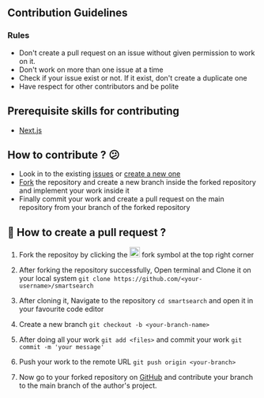 ## Contribution Guidelines

### Rules
- Don't create a pull request on an issue without given permission to work on it.
- Don't work on more than one issue at a time
- Check if your issue exist or not. If it exist, don't create a duplicate one
- Have respect for other contributors and be polite

## Prerequisite skills for contributing
- [Next.js](https://nextjs.org/)

## How to contribute ? 😕
- Look in to the existing [issues](https://github.com/Dun-sin/smartsearch/issues) or [create a new one](https://github.com/Dun-sin/smartsearch/issues/new/choose)
- [Fork](https://github.com/Dun-sin/smartsearch/fork) the repository and create a new branch inside the forked repository and implement your work inside it
- Finally commit your work and create a pull request on the main repository from your branch of the forked repository

## 🌟 How to create a pull request ?

1. Fork the repositoy by clicking the <img src="https://i.imgur.com/G4z1kEe.png" height="21" width="21"> fork symbol at the top right corner

2. After forking the repository successfully, Open terminal and Clone it on your local system `git clone https://github.com/<your-username>/smartsearch`

3. After cloning it, Navigate to the repository `cd smartsearch` and open it in your favourite code editor

4. Create a new branch `git checkout -b <your-branch-name>`

5. After doing all your work `git add <files>` and commit your work `git commit -m 'your message'`

6. Push your work to the remote URL `git push origin <your-branch>`

7. Now go to your forked repository on [GitHub](https://github.com) and contribute your branch to the main branch of the author's project.
